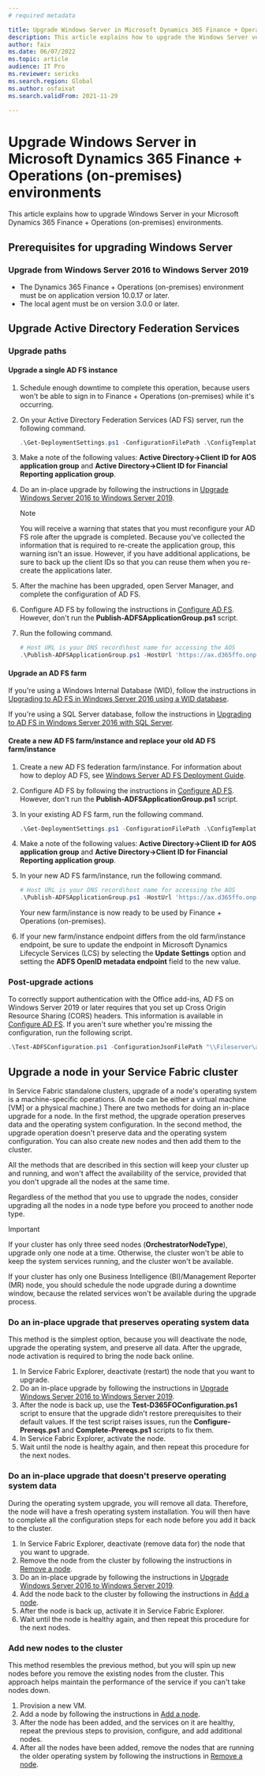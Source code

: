 ```yaml
---
# required metadata

title: Upgrade Windows Server in Microsoft Dynamics 365 Finance + Operations (on-premises) environments
description: This article explains how to upgrade the Windows Server version that your Microsoft Dynamics 365 Finance + Operations (on-premises) environments are using.
author: faix
ms.date: 06/07/2022
ms.topic: article
audience: IT Pro
ms.reviewer: sericks
ms.search.region: Global
ms.author: osfaixat
ms.search.validFrom: 2021-11-29

---
```


# Upgrade Windows Server in Microsoft Dynamics 365 Finance + Operations (on-premises) environments

This article explains how to upgrade Windows Server in your Microsoft Dynamics 365 Finance + Operations (on-premises) environments.

## Prerequisites for upgrading Windows Server

### Upgrade from Windows Server 2016 to Windows Server 2019

- The Dynamics 365 Finance + Operations (on-premises) environment must be on application version 10.0.17 or later.
- The local agent must be on version 3.0.0 or later.

## Upgrade Active Directory Federation Services

### Upgrade paths

#### Upgrade a single AD FS instance

1. Schedule enough downtime to complete this operation, because users won't be able to sign in to Finance + Operations (on-premises) while it's occurring.
1. On your Active Directory Federation Services (AD FS) server, run the following command.

    ```powershell
    .\Get-DeploymentSettings.ps1 -ConfigurationFilePath .\ConfigTemplate.xml
    ```

1. Make a note of the following values: **Active Directory-\>Client ID for AOS application group** and **Active Directory-\>Client ID for Financial Reporting application group**.
1. Do an in-place upgrade by following the instructions in [Upgrade Windows Server 2016 to Windows Server 2019](/windows-server/upgrade/upgrade-2016-to-2019).

    > [!NOTE]
    > You will receive a warning that states that you must reconfigure your AD FS role after the upgrade is completed. Because you've collected the information that is required to re-create the application group, this warning isn't an issue. However, if you have additional applications, be sure to back up the client IDs so that you can reuse them when you re-create the applications later.

1. After the machine has been upgraded, open Server Manager, and complete the configuration of AD FS.
1. Configure AD FS by following the instructions in [Configure AD FS](./setup-deploy-on-premises-pu41.md#configureadfs). However, don't run the **Publish-ADFSApplicationGroup.ps1** script.
1. Run the following command.

    ```powershell
    # Host URL is your DNS record\host name for accessing the AOS
    .\Publish-ADFSApplicationGroup.ps1 -HostUrl 'https://ax.d365ffo.onprem.contoso.com' -ClientId <"Value of Active Directory->Client ID for AOS application group"> -FinancialReportingClientId <"Client ID for Financial Reporting application group">
    ```

#### Upgrade an AD FS farm

If you're using a Windows Internal Database (WID), follow the instructions in [Upgrading to AD FS in Windows Server 2016 using a WID database](/windows-server/identity/ad-fs/deployment/upgrading-to-ad-fs-in-windows-server).

If you're using a SQL Server database, follow the instructions in [Upgrading to AD FS in Windows Server 2016 with SQL Server](/windows-server/identity/ad-fs/deployment/upgrading-to-ad-fs-in-windows-server-sql).

#### Create a new AD FS farm/instance and replace your old AD FS farm/instance

1. Create a new AD FS federation farm/instance. For information about how to deploy AD FS, see [Windows Server AD FS Deployment Guide](/windows-server/identity/ad-fs/deployment/windows-server-2012-r2-ad-fs-deployment-guide).
1. Configure AD FS by following the instructions in [Configure AD FS](./setup-deploy-on-premises-pu41.md#configureadfs). However, don't run the **Publish-ADFSApplicationGroup.ps1** script.
1. In your existing AD FS farm, run the following command.

    ```powershell
    .\Get-DeploymentSettings.ps1 -ConfigurationFilePath .\ConfigTemplate.xml
    ```

1. Make a note of the following values: **Active Directory-\>Client ID for AOS application group** and **Active Directory-\>Client ID for Financial Reporting application group**.
1. In your new AD FS farm/instance, run the following command.

    ```powershell
    # Host URL is your DNS record\host name for accessing the AOS
    .\Publish-ADFSApplicationGroup.ps1 -HostUrl 'https://ax.d365ffo.onprem.contoso.com' -ClientId <"Value of Active Directory->Client ID for AOS application group"> -FinancialReportingClientId <"Client ID for Financial Reporting application group">
    ```

    Your new farm/instance is now ready to be used by Finance + Operations (on-premises).

1. If your new farm/instance endpoint differs from the old farm/instance endpoint, be sure to update the endpoint in Microsoft Dynamics Lifecycle Services (LCS) by selecting the **Update Settings** option and setting the **ADFS OpenID metadata endpoint** field to the new value.

### Post-upgrade actions

To correctly support authentication with the Office add-ins, AD FS on Windows Server 2019 or later requires that you set up Cross Origin Resource Sharing (CORS) headers. This information is available in [Configure AD FS](./setup-deploy-on-premises-pu41.md#configureadfs). If you aren't sure whether you're missing the configuration, run the following script.

```powershell
.\Test-ADFSConfiguration.ps1 -ConfigurationJsonFilePath "\\Fileserver\agent\wp\EN10\StandaloneSetup-746342\config.json"
```

## Upgrade a node in your Service Fabric cluster

In Service Fabric standalone clusters, upgrade of a node's operating system is a machine-specific operations. (A node can be either a virtual machine \[VM\] or a physical machine.) There are two methods for doing an in-place upgrade for a node. In the first method, the upgrade operation preserves data and the operating system configuration. In the second method, the upgrade operation doesn't preserve data and the operating system configuration. You can also create new nodes and then add them to the cluster.

All the methods that are described in this section will keep your cluster up and running, and won't affect the availability of the service, provided that you don't upgrade all the nodes at the same time.

Regardless of the method that you use to upgrade the nodes, consider upgrading all the nodes in a node type before you proceed to another node type.

> [!IMPORTANT]
> If your cluster has only three seed nodes (**OrchestratorNodeType**), upgrade only one node at a time. Otherwise, the cluster won't be able to keep the system services running, and the cluster won't be available.
>
> If your cluster has only one Business Intelligence (BI)/Management Reporter (MR) node, you should schedule the node upgrade during a downtime window, because the related services won't be available during the upgrade process.

### Do an in-place upgrade that preserves operating system data

This method is the simplest option, because you will deactivate the node, upgrade the operating system, and preserve all data. After the upgrade, node activation is required to bring the node back online.

1. In Service Fabric Explorer, deactivate (restart) the node that you want to upgrade.
1. Do an in-place upgrade by following the instructions in [Upgrade Windows Server 2016 to Windows Server 2019](/windows-server/upgrade/upgrade-2016-to-2019).
1. After the node is back up, use the **Test-D365FOConfiguration.ps1** script to ensure that the upgrade didn't restore prerequisites to their default values. If the test script raises issues, run the **Configure-Prereqs.ps1** and **Complete-Prereqs.ps1** scripts to fix them.
1. In Service Fabric Explorer, activate the node.
1. Wait until the node is healthy again, and then repeat this procedure for the next nodes.

### Do an in-place upgrade that doesn't preserve operating system data

During the operating system upgrade, you will remove all data. Therefore, the node will have a fresh operating system installation. You will then have to complete all the configuration steps for each node before you add it back to the cluster.

1. In Service Fabric Explorer, deactivate (remove data for) the node that you want to upgrade.
1. Remove the node from the cluster by following the instructions in [Remove a node](./onprem-remove-reinstall-aos-node.md#remove-a-node).
1. Do an in-place upgrade by following the instructions in [Upgrade Windows Server 2016 to Windows Server 2019](/windows-server/upgrade/upgrade-2016-to-2019).
1. Add the node back to the cluster by following the instructions in [Add a node](./onprem-remove-reinstall-aos-node.md#add-a-node).
1. After the node is back up, activate it in Service Fabric Explorer.
1. Wait until the node is healthy again, and then repeat this procedure for the next nodes.

### Add new nodes to the cluster

This method resembles the previous method, but you will spin up new nodes before you remove the existing nodes from the cluster. This approach helps maintain the performance of the service if you can't take nodes down.

1. Provision a new VM.
1. Add a node by following the instructions in [Add a node](./onprem-remove-reinstall-aos-node.md#add-a-node).
1. After the node has been added, and the services on it are healthy, repeat the previous steps to provision, configure, and add additional nodes.
1. After all the nodes have been added, remove the nodes that are running the older operating system by following the instructions in [Remove a node](./onprem-remove-reinstall-aos-node.md#remove-a-node).
